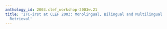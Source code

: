 ```yaml
---
anthology_id: 2003.clef_workshop-2003w.21
title: 'ITC-irst at CLEF 2003: Monolingual, Bilingual and Multilingual Information
  Retrieval'
---
```

